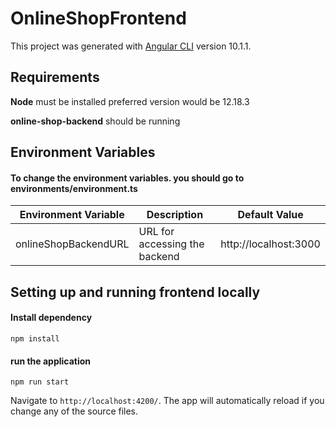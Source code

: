 # OnlineShopFrontend

This project was generated with [Angular CLI](https://github.com/angular/angular-cli) version 10.1.1.

## Requirements
**Node** must be installed preferred version would be 12.18.3

**online-shop-backend** should be running


## Environment Variables
#### To change the environment variables. you should go to environments/environment.ts
| Environment Variable | Description | Default Value|
| ---------------------|-------------|--------------|
|onlineShopBackendURL  |URL for accessing the backend| http://localhost:3000|

## Setting up and running frontend locally

#### Install dependency
```
npm install
```

#### run the application
```
npm run start
```
 Navigate to `http://localhost:4200/`. The app will automatically reload if you change any of the source files.




